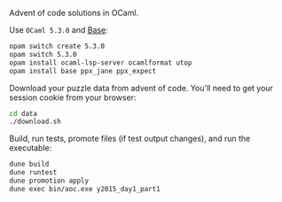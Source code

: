 Advent of code solutions in OCaml.

Use `OCaml 5.3.0` and [Base](https://github.com/janestreet/base):
```bash
opam switch create 5.3.0
opam switch 5.3.0
opam install ocaml-lsp-server ocamlformat utop
opam install base ppx_jane ppx_expect
```

Download your puzzle data from advent of code. You'll need to get your session
cookie from your browser:
```bash
cd data
./download.sh
```

Build, run tests, promote files (if test output changes), and run the executable:
```bash
dune build
dune runtest
dune promotion apply
dune exec bin/aoc.exe y2015_day1_part1
```
